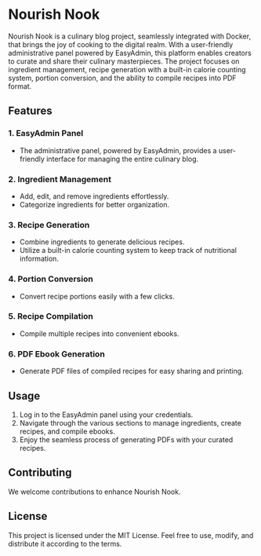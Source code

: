 # Nourish Nook

Nourish Nook is a culinary blog project, seamlessly integrated with Docker, that brings the joy of cooking to the digital realm. With a user-friendly administrative panel powered by EasyAdmin, this platform enables creators to curate and share their culinary masterpieces. The project focuses on ingredient management, recipe generation with a built-in calorie counting system, portion conversion, and the ability to compile recipes into PDF format.

## Features

### 1. EasyAdmin Panel

- The administrative panel, powered by EasyAdmin, provides a user-friendly interface for managing the entire culinary blog.

### 2. Ingredient Management

- Add, edit, and remove ingredients effortlessly.
- Categorize ingredients for better organization.

### 3. Recipe Generation

- Combine ingredients to generate delicious recipes.
- Utilize a built-in calorie counting system to keep track of nutritional information.

### 4. Portion Conversion

- Convert recipe portions easily with a few clicks.

### 5. Recipe Compilation

- Compile multiple recipes into convenient ebooks.

### 6. PDF Ebook Generation

- Generate PDF files of compiled recipes for easy sharing and printing.

## Usage

1. Log in to the EasyAdmin panel using your credentials.
2. Navigate through the various sections to manage ingredients, create recipes, and compile ebooks.
3. Enjoy the seamless process of generating PDFs with your curated recipes.

## Contributing

We welcome contributions to enhance Nourish Nook.

## License

This project is licensed under the MIT License. Feel free to use, modify, and distribute it according to the terms.

